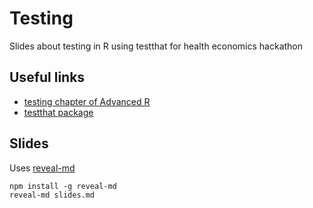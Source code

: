 # Testing

Slides about testing in R using testthat for health economics hackathon

## Useful links

* [testing chapter of Advanced R](http://r-pkgs.had.co.nz/tests.html)
* [testthat package](https://github.com/r-lib/testthat)

## Slides

Uses [reveal-md](https://github.com/webpro/reveal-md)

```
npm install -g reveal-md
reveal-md slides.md
```
